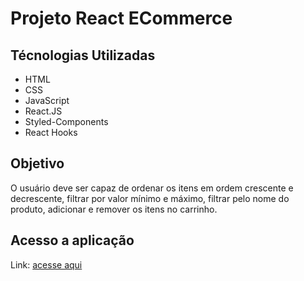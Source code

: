 # Projeto React ECommerce

## Técnologias Utilizadas

- HTML
- CSS
- JavaScript
- React.JS
- Styled-Components
- React Hooks

## Objetivo

O usuário deve ser capaz de ordenar os itens em ordem crescente e decrescente, filtrar por valor mínimo e máximo, filtrar pelo nome do produto, adicionar e remover os itens no carrinho.

## Acesso a aplicação

Link: [acesse aqui](https://app.netlify.com/sites/labecommerce/)
